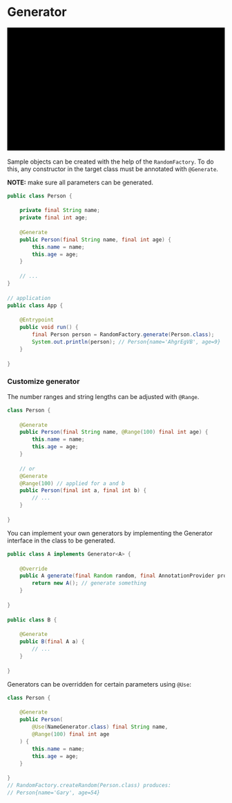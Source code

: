 # Generator

![prev](assets/generator-action.gif)

Sample objects can be created with the help of the `RandomFactory`. To do this, any constructor in
the target class must be annotated with `@Generate`.

**NOTE:** make sure all parameters can be generated.

```java
public class Person {

    private final String name;
    private final int age;

    @Generate
    public Person(final String name, final int age) {
        this.name = name;
        this.age = age;
    }

    // ...
}

// application
public class App {

    @Entrypoint
    public void run() {
        final Person person = RandomFactory.generate(Person.class);
        System.out.println(person); // Person{name='AhgrEgVB', age=9}
    }

}
```

### Customize generator

The number ranges and string lengths can be adjusted with `@Range`.

```java
class Person {

    @Generate
    public Person(final String name, @Range(100) final int age) {
        this.name = name;
        this.age = age;
    }

    // or
    @Generate
    @Range(100) // applied for a and b
    public Person(final int a, final int b) {
        // ...
    }

}
```

You can implement your own generators by implementing the Generator<T>
interface in the class to be generated.

```java
public class A implements Generator<A> {

    @Override
    public A generate(final Random random, final AnnotationProvider provider) {
        return new A(); // generate something
    }

}

public class B {

    @Generate
    public B(final A a) {
        // ...
    }

}
```

Generators can be overridden for certain parameters using `@Use`:

```java
class Person {

    @Generate
    public Person(
        @Use(NameGenerator.class) final String name,
        @Range(100) final int age
    ) {
        this.name = name;
        this.age = age;
    }

}
// RandomFactory.createRandom(Person.class) produces:
// Person{name='Gary', age=54}
```
